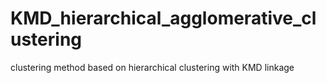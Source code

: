# KMD_hierarchical_agglomerative_clustering
clustering method based on hierarchical clustering with KMD linkage

